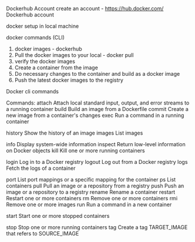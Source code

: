 
Dockerhub Account
 create an account - https://hub.docker.com/
Dockerhub account

docker setup in local machine

docker commands (CLI)


1. docker images - dockerhub 
2. Pull the docker images to your local - docker pull
3. verify the docker images
4. Create a container from the image
5. Do necessary changes to the container and build as a docker image
6. Push the latest docker images to the registry



Docker cli commands

Commands:
  attach      Attach local standard input, output, and error streams to a running container
  build       Build an image from a Dockerfile
  commit      Create a new image from a container's changes
  exec        Run a command in a running container
  
  history     Show the history of an image
  images      List images
 
  info        Display system-wide information
  inspect     Return low-level information on Docker objects
  kill        Kill one or more running containers
 
  login       Log in to a Docker registry
  logout      Log out from a Docker registry
  logs        Fetch the logs of a container

  port        List port mappings or a specific mapping for the container
  ps          List containers
  pull        Pull an image or a repository from a registry
  push        Push an image or a repository to a registry
  rename      Rename a container
  restart     Restart one or more containers
  rm          Remove one or more containers
  rmi         Remove one or more images
  run         Run a command in a new container
  
  start       Start one or more stopped containers
 
  stop        Stop one or more running containers
  tag         Create a tag TARGET_IMAGE that refers to SOURCE_IMAGE
  
